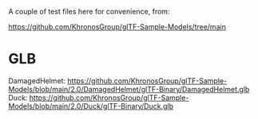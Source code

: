A couple of test files here for convenience, from:

https://github.com/KhronosGroup/glTF-Sample-Models/tree/main

# GLB
DamagedHelmet: https://github.com/KhronosGroup/glTF-Sample-Models/blob/main/2.0/DamagedHelmet/glTF-Binary/DamagedHelmet.glb
Duck: https://github.com/KhronosGroup/glTF-Sample-Models/blob/main/2.0/Duck/glTF-Binary/Duck.glb
